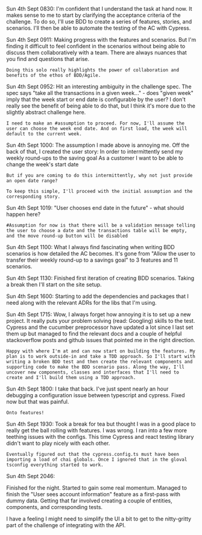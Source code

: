 Sun 4th Sept 0830: 
    I'm confident that I understand the task at hand now. It makes sense to me to start by clarifying the acceptance criteria of the challenge. To do so, I'll use BDD to create a series of features, stories, and scenarios. I'll then be able to automate the testing of the AC with Cypress. 

Sun 4th Sept 0911:
    Making progress with the features and scenarios. But I'm finding it difficult to feel confident in the scenarios without being able to discuss them collaboratively with a team. There are always nuances that you find and questions that arise. 

    Doing this solo really highlights the power of collaboration and benefits of the ethos of BDD/Agile. 

Sun 4th Sept 0952: 
    Hit an interesting ambiguity in the challenge spec. The spec says "take all the transactions in a given week..." - does "given week" imply that the week start or end date is configurable by the user? I don't really see the benefit of being able to do that, but I think it's more due to the slightly abstract challenge here. 

    I need to make an #assumption to proceed. For now, I'll assume the user can choose the week end date. And on first load, the week will default to the current week. 

Sun 4th Sept 1000: 
    The assumption I made above is annoying me. Off the back of that, I created the user story: 
        In order to intermittently send my weekly round-ups to the saving goal
        As a customer
        I want to be able to change the week's start date

    But if you are coming to do this intermittently, why not just provide an open date range? 

    To keep this simple, I'll proceed with the initial assumption and the corresponding story. 

Sun 4th Sept 1019: 
    "User chooses end date in the future" - what should happen here? 

    #Assumption for now is that there will be a validation message telling the user to choose a date and the transactions table will be empty, and the move round-up button will be disabled

Sun 4th Sept 1100:
    What I always find fascinating when writing BDD scenarios is how detailed the AC becomes. It's gone from "Allow the user to transfer their weekly round-up to a savings goal" to 3 features and 11 scenarios. 

Sun 4th Sept 1130:
    Finished first iteration of creating BDD scenarios. Taking a break then I'll start on the site setup. 

Sun 4th Sept 1600: 
    Starting to add the dependencies and packages that I need along with the relevant ADRs for the libs that I'm using. 

Sun 4th Sept 1715: 
    Wow, I always forget how annoying it is to set up a new project. It really puts your problem solving (read: Googling) skills to the test. Cypress and the cucumber preprocessor have updated a lot since I last set them up but managed to find the relevant docs and a couple of helpful stackoverflow posts and github issues that pointed me in the right direction. 

    Happy with where I'm at and can now start on building the features. My plan is to work outside-in and take a TDD approach. So I'll start with writing a broken BDD test and then create the relevant components and supporting code to make the BDD scenario pass. Along the way, I'll uncover new components, classes and interfaces that I'll need to create and I'll build them using a TDD approach. 

Sun 4th Sept 1800: 
    I take that back. I've just spent nearly an hour debugging a configuration issue between typescript and cypress. Fixed now but that was painful. 

    Onto features!

Sun 4th Sept 1930: 
    Took a break for tea but thought I was in a good place to really get the ball rolling with features. I was wrong. I ran into a few more teething issues with the configs. This time Cypress and react testing library didn't want to play nicely with each other. 

    Eventually figured out that the cypress.config.ts must have been importing a load of chai globals. Once I ignored that in the gloval tsconfig everything started to work. 

Sun 4th Sept 2046:

Finished for the night. Started to gain some real momentum. Managed to finish the "User sees account information" feature as a first-pass with dummy data. Getting that far involved creating a couple of entities, components, and corresponding tests. 

I have a feeling I might need to simplify the UI a bit to get to the nitty-gritty part of the challenge of integrating with the API. 